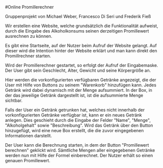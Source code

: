 #Online Promillerechner

Gruppenprojekt von Michael Weber, Francesco Di Seri und Frederik Fieß

Wir erstellen eine Website, welche grundsätzlich die Funktionalität aufweist, durch die Eingabe des Alkoholkonsums seinen derzeitigen Promillewert ausrechnen zu können.

Es gibt eine Startseite, auf der Nutzer beim Aufruf der Website gelangt. Auf dieser wird die Intention hinter der Website erklärt und man kann direkt den Promillrechner starten.

Wird der Promillerechner gestartet, so erfolgt der Aufruf der Eingabemaske.
Der User gibt sein Geschlecht, Alter, Gewicht und seine Körpergröße an.

 Hier werden die vorkonfigurierten verfügbaren Getränke angezeigt, die der User mit Hilfe von Buttons zu seinem "Warenkorb" hinzufügen kann. Jedes Getränk wird dabei dynamisch mit der Menge aufsummiert. In der Box, in der das jeweilige Getränk dargestellt ist, ist die aufsummierte Menge sichtbar.

 Falls der User ein Getränk getrunken hat, welches nicht innerhalb der vorkonfigurierten Getränke verfügbar ist, kann er ein neues Getränk anlegen.
 Dies geschieht durch die Eingabe der Felder "Name", "Menge", "Alkoholgehalt" sowie "Beschreibung". Wird das Getränk über den Button hinzugefügt, wird eine neue Box erstellt, die die zuvor eingegebenen Informationen darstellt.

 Der User kann die Berechnung starten, in dem der Button "Promillewert berechnen" geklickt wird. Sämtliche Mengen aller eingegebenen Getränke werden nun mit Hilfe der Formel einberechnet. Der Nutzer erhält so einen genauen Promillewert. 
